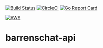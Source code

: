 [![Build Status](https://travis-ci.org/dbubel/barrenschat-api.svg?branch=master)](https://travis-ci.org/dbubel/barrenschat-api)
[![CircleCI](https://circleci.com/gh/dbubel/barrenschat-api.svg?style=svg)](https://circleci.com/gh/dbubel/barrenschat-api)
[![Go Report Card](https://goreportcard.com/badge/github.com/dbubel/barrenschat-api)](https://goreportcard.com/report/github.com/dbubel/barrenschat-api)


[![AWS](https://codebuild.us-east-1.amazonaws.com/badges?uuid=eyJlbmNyeXB0ZWREYXRhIjoiMitWWEFxTnZXQnZxcnA3d1ljTStsd1M2MDBpU09JOFRmb0JNRkhOOGF5STlXbVVWWkVab1lUMGVEZll4UTljL1YzdlMyajQ0UEVnQVBQZUVTSU80b2hrPSIsIml2UGFyYW1ldGVyU3BlYyI6Ikl5RWtkNUJjK0hQUzBmUWUiLCJtYXRlcmlhbFNldFNlcmlhbCI6MX0%3D&branch=master)](https://circleci.com/gh/dbubel/barrenschat-api)

# barrenschat-api